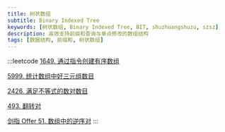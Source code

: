 ```yaml
---
title: 树状数组
subtitle: Binary Indexed Tree
keywords: [树状数组, Binary Indexed Tree, BIT, shuzhuangshuzu, szsz]
description: 高效支持前缀和查询与单点修改的数组结构
tags: [数据结构, 前缀和, 树状数组]
---
```


:::leetcode
[1649. 通过指令创建有序数组](https://leetcode-cn.com/problems/create-sorted-array-through-instructions/)

[5999. 统计数组中好三元组数目](https://leetcode-cn.com/problems/count-good-triplets-in-an-array/)

[2426. 满足不等式的数对数目](https://leetcode.cn/problems/number-of-pairs-satisfying-inequality/)

[493. 翻转对](https://leetcode.cn/problems/reverse-pairs/)

[剑指 Offer 51. 数组中的逆序对](https://leetcode.cn/problems/shu-zu-zhong-de-ni-xu-dui-lcof/)
:::
